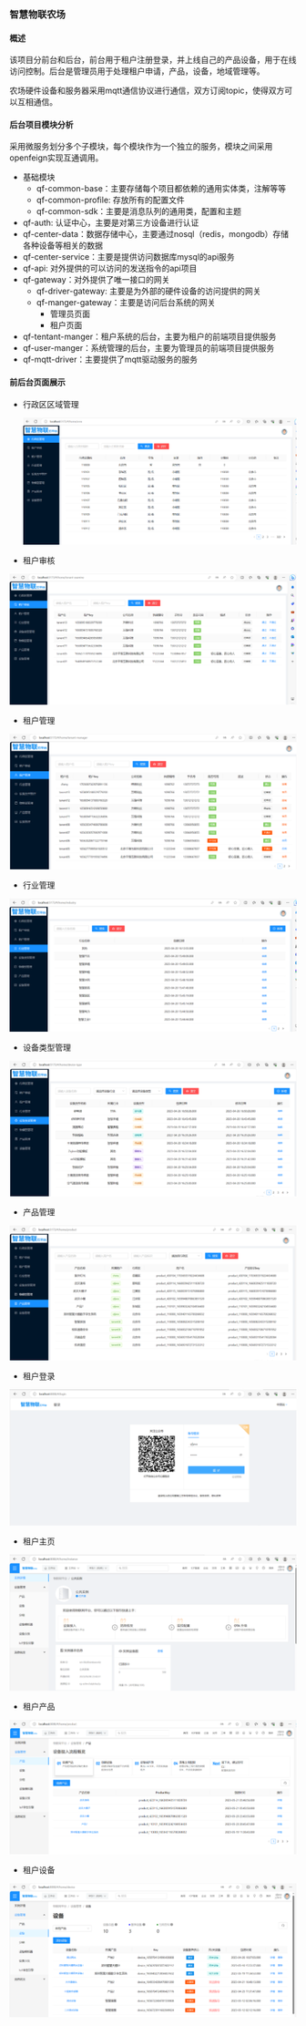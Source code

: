 ### 智慧物联农场

#### 概述

该项目分前台和后台，前台用于租户注册登录，并上线自己的产品设备，用于在线访问控制。后台是管理员用于处理租户申请，产品，设备，地域管理等。

农场硬件设备和服务器采用mqtt通信协议进行通信，双方订阅topic，使得双方可以互相通信。

#### 后台项目模块分析

采用微服务划分多个子模块，每个模块作为一个独立的服务，模块之间采用openfeign实现互通调用。

* 基础模块
  * qf-common-base：主要存储每个项目都依赖的通用实体类，注解等等
  * qf-common-profile: 存放所有的配置文件
  * qf-common-sdk：主要是消息队列的通用类，配置和主题
* qf-auth: 认证中心，主要是对第三方设备进行认证
* qf-center-data：数据存储中心，主要通过nosql（redis，mongodb）存储各种设备等相关的数据
* qf-center-service：主要是提供访问数据库mysql的api服务
* qf-api: 对外提供的可以访问的发送指令的api项目
* qf-gateway：对外提供了唯一接口的网关
  * qf-driver-gateway: 主要是为外部的硬件设备的访问提供的网关
  * qf-manger-gateway：主要是访问后台系统的网关
    * 管理员页面
    * 租户页面
* qf-tentant-manger：租户系统的后台，主要为租户的前端项目提供服务
* qf-user-manger：系统管理的后台，主要为管理员的前端项目提供服务
* qf-mqtt-driver：主要提供了mqtt驱动服务的服务

#### 前后台页面展示

* 行政区区域管理

  ![行政区管理](images\行政区管理.png)

* 租户审核

![租户审核管理](\images\租户审核管理.png)

* 租户管理

![租户管理](images\租户管理.png)

* 行业管理

![行业管理](images\行业管理.png)

* 设备类型管理

![设备类型管理](images\设备类型管理.png)

* 产品管理

![产品管理](images\产品管理.png)

* 租户登录

![租户登录](images\租户登录.png)

* 租户主页

![租户主页](images\租户主页.png)

* 租户产品

![租户产品管理](images\租户产品管理.png)

* 租户设备

![租户设备](images\租户设备.png)

